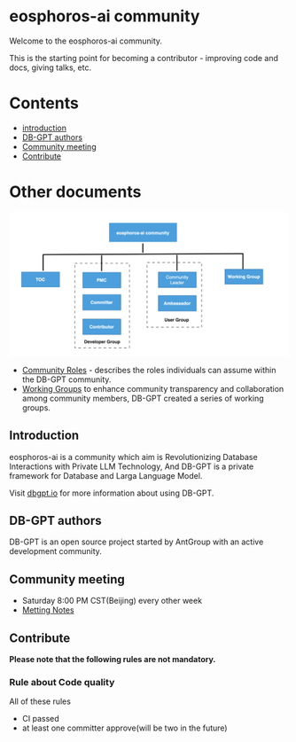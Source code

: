 # eosphoros-ai community

Welcome to the eosphoros-ai community.

This is the starting point for becoming a contributor - improving code and docs, giving talks, etc.

# Contents
- [introduction](#introduction)
- [DB-GPT authors](#db-gpt-authors)
- [Community meeting](#community-meeting)
- [Contribute](#contribute)


# Other documents

<p align="center">
  <img src="./assets/sq.png" width="800px" />
</p>

- [Community Roles](./ROLES.md) - describes the roles individuals can assume within the DB-GPT community.
- [Working Groups](./WORKING-GROUPS.md) to enhance community transparency and collaboration among community members, DB-GPT created a series of working groups.

## Introduction
eosphoros-ai is a community which aim is Revolutionizing Database Interactions with Private LLM Technology, And DB-GPT is a private framework for Database and Larga Language Model.

Visit [dbgpt.io](http://dbgpt.io) for more information about using DB-GPT.

## DB-GPT authors
DB-GPT is an open source project started by AntGroup with an active development community. 

## Community meeting
- Saturday 8:00 PM CST(Beijing) every other week
- [Metting Notes](https://github.com/eosphoros-ai/community/tree/main/metting/2023) 

## Contribute
**Please note that the following rules are not mandatory.**

### Rule about Code quality

All of these rules
- CI passed
- at least one committer approve(will be two in the future)
 